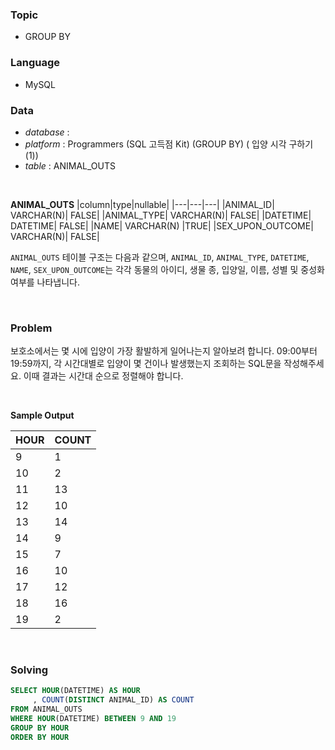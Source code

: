 ### Topic
- GROUP BY
  
### Language
- MySQL

### Data
- *database* : 
- *platform* : Programmers (SQL 고득점 Kit) (GROUP BY) (
입양 시각 구하기(1))
- *table* : ANIMAL_OUTS

<br>

**ANIMAL_OUTS**
|column|type|nullable|
|---|---|---|
|ANIMAL_ID|	VARCHAR(N)|	FALSE|
|ANIMAL_TYPE|	VARCHAR(N)|	FALSE|
|DATETIME|	DATETIME|	FALSE|
|NAME|	VARCHAR(N)	|TRUE|
|SEX_UPON_OUTCOME|	VARCHAR(N)|	FALSE|


`ANIMAL_OUTS` 테이블 구조는 다음과 같으며, `ANIMAL_ID`, `ANIMAL_TYPE`, `DATETIME`, `NAME`, `SEX_UPON_OUTCOME`는 각각 동물의 아이디, 생물 종, 입양일, 이름, 성별 및 중성화 여부를 나타냅니다.

<br>

### Problem
보호소에서는 몇 시에 입양이 가장 활발하게 일어나는지 알아보려 합니다. 09:00부터 19:59까지, 각 시간대별로 입양이 몇 건이나 발생했는지 조회하는 SQL문을 작성해주세요. 이때 결과는 시간대 순으로 정렬해야 합니다.



<br>

**Sample Output**

|HOUR|	COUNT|
|---|---|
|9|	1|
|10|	2|
|11|	13|
|12|	10|
|13|	14|
|14|	9|
|15|	7|
|16|	10|
|17|	12|
|18|	16|
|19|	2|

<br>

### Solving

```sql
SELECT HOUR(DATETIME) AS HOUR
     , COUNT(DISTINCT ANIMAL_ID) AS COUNT
FROM ANIMAL_OUTS
WHERE HOUR(DATETIME) BETWEEN 9 AND 19
GROUP BY HOUR
ORDER BY HOUR
```
